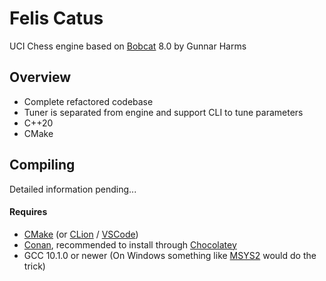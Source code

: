 # Felis Catus
UCI Chess engine based on [Bobcat](https://github.com/Bobcat/bobcat) 8.0 by Gunnar Harms



## Overview

- Complete refactored codebase
- Tuner is separated from engine and support CLI to tune parameters
- C++20
- CMake

## Compiling

Detailed information pending...

#### Requires

- [CMake](https://cmake.org/) (or [CLion](https://www.jetbrains.com/clion/) / [VSCode](https://code.visualstudio.com/))
- [Conan](https://conan.io/), recommended to install through [Chocolatey](https://chocolatey.org/)
- GCC 10.1.0 or newer (On Windows something like [MSYS2](https://www.msys2.org/) would do the trick)


